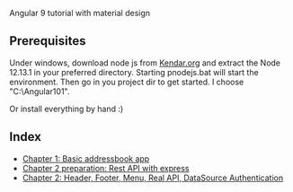 Angular 9 tutorial with material design

## Prerequisites


Under windows, download node js from [Kendar.org](http://www.kendar.org/?p=/system/portableservers) and extract the Node 12.13.1 in your preferred directory. Starting pnodejs.bat will start the environment. Then go in you project dir to get started. I choose "C:\Angular101".

Or install everything by hand :)

## Index

 * [Chapter 1: Basic addressbook app](https://www.kendar.org/?p=tutorials/angular9/demo001mat)
 * [Chapter 2 preparation: Rest API with express](https://www.kendar.org/?p=tutorials/angular9/demo002srv)
 * [Chapter 2: Header, Footer, Menu, Real API, DataSource Authentication](https://www.kendar.org/?p=tutorials/angular9/demo002mat)